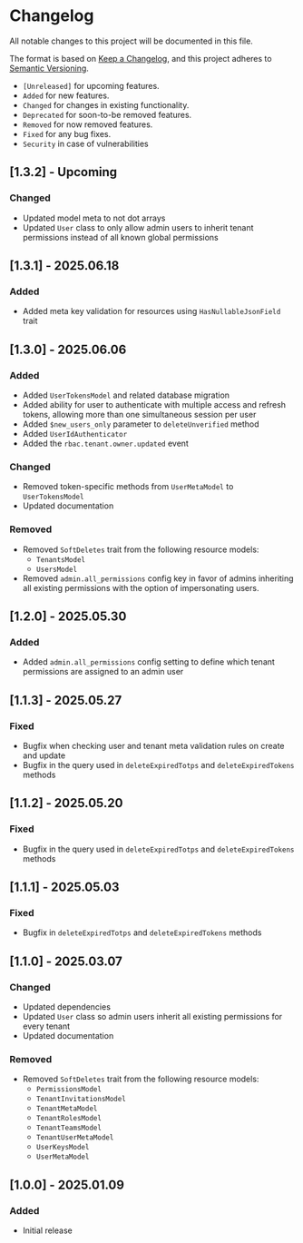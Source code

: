 # Changelog

All notable changes to this project will be documented in this file.

The format is based on [Keep a Changelog](https://keepachangelog.com/en/1.0.0/),
and this project adheres to [Semantic Versioning](https://semver.org/spec/v2.0.0.html).

- `[Unreleased]` for upcoming features.
- `Added` for new features.
- `Changed` for changes in existing functionality.
- `Deprecated` for soon-to-be removed features.
- `Removed` for now removed features.
- `Fixed` for any bug fixes.
- `Security` in case of vulnerabilities

## [1.3.2] - Upcoming

### Changed

- Updated model meta to not dot arrays
- Updated `User` class to only allow admin users to inherit tenant permissions instead of all known global permissions

## [1.3.1] - 2025.06.18

### Added

- Added meta key validation for resources using `HasNullableJsonField` trait

## [1.3.0] - 2025.06.06

### Added

- Added `UserTokensModel` and related database migration
- Added ability for user to authenticate with multiple access and refresh tokens,
 allowing more than one simultaneous session per user
- Added `$new_users_only` parameter to `deleteUnverified` method
- Added `UserIdAuthenticator`
- Added the `rbac.tenant.owner.updated` event

### Changed

- Removed token-specific methods from `UserMetaModel` to `UserTokensModel`
- Updated documentation

### Removed

- Removed `SoftDeletes` trait from the following resource models:
  - `TenantsModel`
  - `UsersModel`
- Removed `admin.all_permissions` config key in favor of admins inheriting all existing permissions with the option
  of impersonating users.

## [1.2.0] - 2025.05.30

### Added

- Added `admin.all_permissions` config setting to define which tenant permissions are assigned to an admin user

## [1.1.3] - 2025.05.27

### Fixed

- Bugfix when checking user and tenant meta validation rules on create and update
- Bugfix in the query used in `deleteExpiredTotps` and `deleteExpiredTokens` methods

## [1.1.2] - 2025.05.20

### Fixed

- Bugfix in the query used in `deleteExpiredTotps` and `deleteExpiredTokens` methods

## [1.1.1] - 2025.05.03

### Fixed

- Bugfix in `deleteExpiredTotps` and `deleteExpiredTokens` methods 

## [1.1.0] - 2025.03.07

### Changed

- Updated dependencies
- Updated `User` class so admin users inherit all existing permissions for every tenant
- Updated documentation

### Removed

- Removed `SoftDeletes` trait from the following resource models:
  - `PermissionsModel`
  - `TenantInvitationsModel`
  - `TenantMetaModel`
  - `TenantRolesModel`
  - `TenantTeamsModel`
  - `TenantUserMetaModel`
  - `UserKeysModel`
  - `UserMetaModel`

## [1.0.0] - 2025.01.09

### Added

- Initial release
